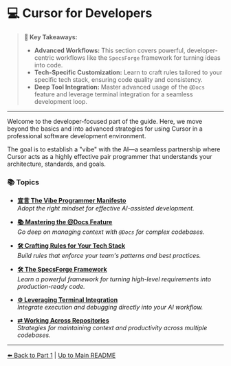 # 💻 Cursor for Developers

> **🔑 Key Takeaways:**
>
> - **Advanced Workflows:** This section covers powerful, developer-centric workflows like the `SpecsForge` framework for turning ideas into code.
> - **Tech-Specific Customization:** Learn to craft rules tailored to your specific tech stack, ensuring code quality and consistency.
> - **Deep Tool Integration:** Master advanced usage of the `@Docs` feature and leverage terminal integration for a seamless development loop.

---

Welcome to the developer-focused part of the guide. Here, we move beyond the basics and into advanced strategies for using Cursor in a professional software development environment.

The goal is to establish a "vibe" with the AI—a seamless partnership where Cursor acts as a highly effective pair programmer that understands your architecture, standards, and goals.

### 📚 Topics

-   **[宣言 The Vibe Programmer Manifesto](./00-The-Vibe-Programmer-Manifesto.md)**  
    *Adopt the right mindset for effective AI-assisted development.*

-   **[📚 Mastering the @Docs Feature](./01-Mastering-the-Docs-Feature.md)**  
    *Go deep on managing context with `@Docs` for complex codebases.*

-   **[🛠️ Crafting Rules for Your Tech Stack](./02-Crafting-Rules-for-Your-Tech-Stack/README.md)**  
    *Build rules that enforce your team's patterns and best practices.*

-   **[🛠️ The SpecsForge Framework](./03-The-SpecsForge-Framework.md)**  
    *Learn a powerful framework for turning high-level requirements into production-ready code.*

-   **[⚙️ Leveraging Terminal Integration](./04-Leveraging-Terminal-Integration.md)**  
    *Integrate execution and debugging directly into your AI workflow.*

-   **[⇄ Working Across Repositories](./05-Working-Across-Repositories.md)**  
    *Strategies for maintaining context and productivity across multiple codebases.*

---

[⬅️ Back to Part 1](../README.md) | [Up to Main README](../README.md) 
